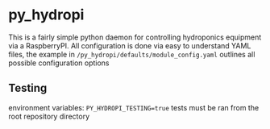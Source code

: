 # py_hydropi

This is a fairly simple python daemon for controlling hydroponics equipment via a RaspberryPI.
All configuration is done via easy to understand YAML files, the example in `/py_hydropi/defaults/module_config.yaml`
outlines all possible configuration options

## Testing
environment variables:
`PY_HYDROPI_TESTING=true`
tests must be ran from the root repository directory